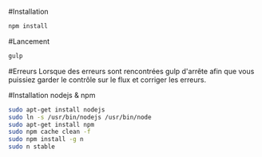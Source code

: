 #Installation

```bash
npm install
```

#Lancement

```bash
gulp
```

#Erreurs
Lorsque des erreurs sont rencontrées gulp d'arrête afin que vous puissiez garder le contrôle sur le flux et corriger les erreurs.


#Installation nodejs & npm

```bash
sudo apt-get install nodejs
sudo ln -s /usr/bin/nodejs /usr/bin/node
sudo apt-get install npm
sudo npm cache clean -f
sudo npm install -g n
sudo n stable
```
